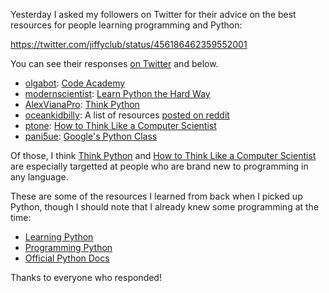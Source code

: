Yesterday I asked my followers on Twitter for their advice on the best
resources for people learning programming and Python:

https://twitter.com/jiffyclub/status/456186462359552001

You can see their responses [on Twitter][responses] and below.

- [olgabot][]: [Code Academy][]
- [modernscientist][]: [Learn Python the Hard Way][]
- [AlexVianaPro][]: [Think Python][]
- [oceankidbilly][]: A list of resources [posted on reddit][reddit]
- [ptone][]: [How to Think Like a Computer Scientist][]
- [pani5ue][]: [Google's Python Class][]

Of those, I think [Think Python][] and 
[How to Think Like a Computer Scientist][] are especially targetted at
people who are brand new to programming in any language.

These are some of the resources
I learned from back when I picked up Python, though I should note that
I already knew some programming at the time:

- [Learning Python][]
- [Programming Python][]
- [Official Python Docs][]

Thanks to everyone who responded!

[responses]: https://twitter.com/jiffyclub/status/456186462359552001
[olgabot]: https://twitter.com/olgabot
[Code Academy]: http://www.codecademy.com/tracks/python
[modernscientist]: https://twitter.com/modernscientist
[Learn Python the Hard Way]: http://learnpythonthehardway.org/
[AlexVianaPro]: https://twitter.com/AlexVianaPro
[Think Python]: http://www.greenteapress.com/thinkpython/thinkpython.html
[oceankidbilly]: https://twitter.com/oceankidbilly
[reddit]: http://www.reddit.com/r/Python/comments/1g3dtd/python_lovers_help_me_choose/cagm9g1
[ptone]: https://twitter.com/ptone
[How to Think Like a Computer Scientist]: http://interactivepython.org/courselib/static/thinkcspy/index.html
[pani5ue]: https://twitter.com/pani5ue
[Google's Python Class]: https://developers.google.com/edu/python/?csw=1
[Learning Python]: http://shop.oreilly.com/product/0636920028154.do
[Programming Python]: http://shop.oreilly.com/product/9780596158118.do
[Official Python Docs]: https://docs.python.org/3/
